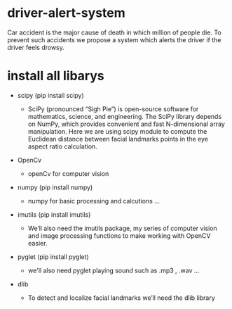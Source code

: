 # driver-alert-system
 Car accident is the major cause of death in which  million of people die. To prevent such accidents we propose a system which alerts the driver if the driver feels drowsy.
# install all libarys 
 - scipy  (pip install scipy)
     - SciPy (pronounced “Sigh Pie”) is open-source software for mathematics, science, and engineering. The SciPy library depends on NumPy, which provides convenient and fast N-dimensional array manipulation. Here we are using scipy module to compute the Euclidean distance between facial landmarks points in the eye aspect ratio calculation.

- OpenCv
  - openCv for computer vision

- numpy (pip install numpy)
  - numpy for basic processing and calcutions ...

- imutils (pip install imutils)
   - We’ll also need the imutils package, my series of computer vision and image processing functions to make working with OpenCV easier.

-  pyglet (pip install pyglet)
    - we'll also need pyglet  playing sound such as .mp3 , .wav ...  

-  dlib
   - To detect and localize facial landmarks we’ll need the dlib library
